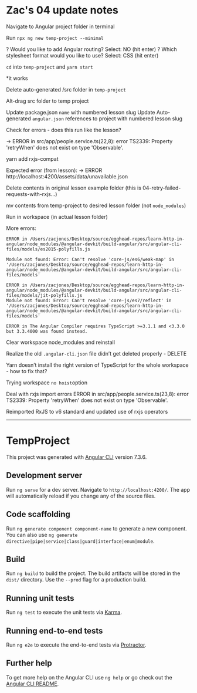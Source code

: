 # Zac's 04 update notes
Navigate to Angular project folder in terminal

Run `npx ng new temp-project --minimal`

? Would you like to add Angular routing?
Select: NO (hit enter)
? Which stylesheet format would you like to use?
Select: CSS (hit enter)

`cd` into `temp-project` and `yarn start`

*it works

Delete auto-generated /src folder in `temp-project`

Alt-drag src folder to temp project

Update package.json `name` with numbered lesson slug
Update Auto-generated `angular.json` references to project with numbered lesson slug

Check for errors - does this run like the lesson?

-> ERROR in src/app/people.service.ts(22,8): error TS2339: Property 'retryWhen' does not exist on type 'Observable<Object>'.

yarn add rxjs-compat

Expected error (from lesson):
-> ERROR http://localhost:4200/assets/data/unavailable.json

Delete contents in original lesson example folder (this is 04-retry-failed-requests-with-rxjs…)

mv contents from temp-project to desired lesson folder (not `node_modules`)

Run in workspace (in actual lesson folder)

More errors:
```
ERROR in /Users/zacjones/Desktop/source/egghead-repos/learn-http-in-angular/node_modules/@angular-devkit/build-angular/src/angular-cli-files/models/es2015-polyfills.js

Module not found: Error: Can't resolve 'core-js/es6/weak-map' in '/Users/zacjones/Desktop/source/egghead-repos/learn-http-in-angular/node_modules/@angular-devkit/build-angular/src/angular-cli-files/models'

ERROR in /Users/zacjones/Desktop/source/egghead-repos/learn-http-in-angular/node_modules/@angular-devkit/build-angular/src/angular-cli-files/models/jit-polyfills.js
Module not found: Error: Can't resolve 'core-js/es7/reflect' in '/Users/zacjones/Desktop/source/egghead-repos/learn-http-in-angular/node_modules/@angular-devkit/build-angular/src/angular-cli-files/models'

ERROR in The Angular Compiler requires TypeScript >=3.1.1 and <3.3.0 but 3.3.4000 was found instead.
```

Clear workspace node_modules and reinstall

Realize the old `.angular-cli.json` file didn’t get deleted properly - DELETE

Yarn doesn’t install the right version of TypeScript for the whole workspace - how to fix that?

Trying workspace `no hoist`option

Deal with rxjs import errors
ERROR in src/app/people.service.ts(23,8): error TS2339: Property 'retryWhen' does not exist on type 'Observable<Object>'.

Reimported RxJS to v6 standard and updated use of rxjs operators


--- 

# TempProject

This project was generated with [Angular CLI](https://github.com/angular/angular-cli) version 7.3.6.

## Development server

Run `ng serve` for a dev server. Navigate to `http://localhost:4200/`. The app will automatically reload if you change any of the source files.

## Code scaffolding

Run `ng generate component component-name` to generate a new component. You can also use `ng generate directive|pipe|service|class|guard|interface|enum|module`.

## Build

Run `ng build` to build the project. The build artifacts will be stored in the `dist/` directory. Use the `--prod` flag for a production build.

## Running unit tests

Run `ng test` to execute the unit tests via [Karma](https://karma-runner.github.io).

## Running end-to-end tests

Run `ng e2e` to execute the end-to-end tests via [Protractor](http://www.protractortest.org/).

## Further help

To get more help on the Angular CLI use `ng help` or go check out the [Angular CLI README](https://github.com/angular/angular-cli/blob/master/README.md).
